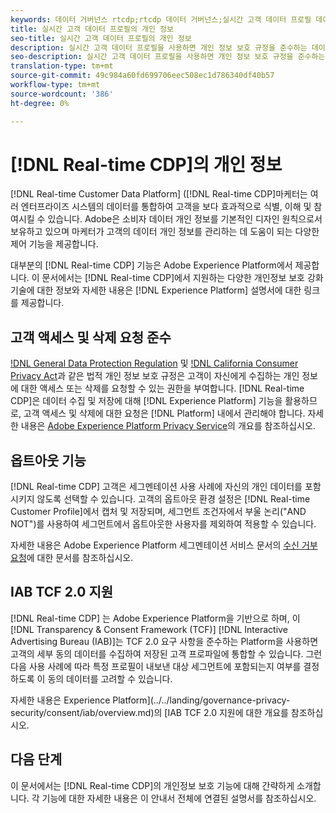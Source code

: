 ```yaml
---
keywords: 데이터 거버넌스 rtcdp;rtcdp 데이터 거버넌스;실시간 고객 데이터 프로필 데이터 거버넌스;개인 정보 rtcdp;rtcdp privacy
title: 실시간 고객 데이터 프로필의 개인 정보
seo-title: 실시간 고객 데이터 프로필의 개인 정보
description: 실시간 고객 데이터 프로필을 사용하면 개인 정보 보호 규정을 준수하는 데이터 작업을 간소화할 수 있습니다.
seo-description: 실시간 고객 데이터 프로필을 사용하면 개인 정보 보호 규정을 준수하는 데이터 작업을 간소화할 수 있습니다.
translation-type: tm+mt
source-git-commit: 49c984a60fd699706eec508ec1d786340df40b57
workflow-type: tm+mt
source-wordcount: '386'
ht-degree: 0%

---
```



# [!DNL Real-time CDP]의 개인 정보

[!DNL Real-time Customer Data Platform] ([!DNL Real-time CDP]마케터는 여러 엔터프라이즈 시스템의 데이터를 통합하여 고객을 보다 효과적으로 식별, 이해 및 참여시킬 수 있습니다. Adobe은 소비자 데이터 개인 정보를 기본적인 디자인 원칙으로서 보유하고 있으며 마케터가 고객의 데이터 개인 정보를 관리하는 데 도움이 되는 다양한 제어 기능을 제공합니다.

대부분의 [!DNL Real-time CDP] 기능은 Adobe Experience Platform에서 제공합니다. 이 문서에서는 [!DNL Real-time CDP]에서 지원하는 다양한 개인정보 보호 강화 기술에 대한 정보와 자세한 내용은 [!DNL Experience Platform] 설명서에 대한 링크를 제공합니다.

## 고객 액세스 및 삭제 요청 준수

[!DNL General Data Protection Regulation](GDPR) 및 [!DNL California Consumer Privacy Act](CPA)과 같은 법적 개인 정보 보호 규정은 고객이 자신에게 수집하는 개인 정보에 대한 액세스 또는 삭제를 요청할 수 있는 권한을 부여합니다. [!DNL Real-time CDP]은 데이터 수집 및 저장에 대해 [!DNL Experience Platform] 기능을 활용하므로, 고객 액세스 및 삭제에 대한 요청은 [!DNL Platform] 내에서 관리해야 합니다. 자세한 내용은 [Adobe Experience Platform Privacy Service](../../privacy-service/home.md)의 개요를 참조하십시오.

## 옵트아웃 기능

[!DNL Real-time CDP] 고객은 세그멘테이션 사용 사례에 자신의 개인 데이터를 포함시키지 않도록 선택할 수 있습니다. 고객의 옵트아웃 환경 설정은 [!DNL Real-time Customer Profile]에서 캡처 및 저장되며, 세그먼트 조건자에서 부울 논리(&quot;AND NOT&quot;)를 사용하여 세그먼트에서 옵트아웃한 사용자를 제외하여 적용할 수 있습니다.

자세한 내용은 Adobe Experience Platform 세그멘테이션 서비스 문서의 [수신 거부 요청](../../segmentation/honoring-opt-outs.md)에 대한 문서를 참조하십시오.

## IAB TCF 2.0 지원

[!DNL Real-time CDP] 는 Adobe Experience Platform을 기반으로 하며, 이 [ ](https://iabeurope.eu/vendor-list-tcf-v2-0/)   [!DNL Transparency & Consent Framework (TCF)]  [!DNL Interactive Advertising Bureau (IAB)]는 TCF 2.0 요구 사항을 준수하는 Platform을 사용하면 고객의 세부 동의 데이터를 수집하여 저장된 고객 프로파일에 통합할 수 있습니다. 그런 다음 사용 사례에 따라 특정 프로필이 내보낸 대상 세그먼트에 포함되는지 여부를 결정하도록 이 동의 데이터를 고려할 수 있습니다.

자세한 내용은 Experience Platform](../../landing/governance-privacy-security/consent/iab/overview.md)의 [IAB TCF 2.0 지원에 대한 개요를 참조하십시오.

## 다음 단계

이 문서에서는 [!DNL Real-time CDP]의 개인정보 보호 기능에 대해 간략하게 소개합니다. 각 기능에 대한 자세한 내용은 이 안내서 전체에 연결된 설명서를 참조하십시오.